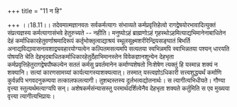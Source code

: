 +++
title = "11 न हि"

+++
।।18.11।। तदेवमात्मज्ञानवतः सर्वकर्मत्यागः संभाव्यते कर्मप्रवृत्तिहेत्वो
रागद्वेषयोरभावादित्युक्तं संप्रत्यज्ञस्य कर्मत्यागासंभवे हेतुरुच्यते --
नहीति। मनुष्योऽहं ब्राह्मणोऽहं गृहस्थोऽहमित्याद्यभिमानेनाबाधितेन देहं
कर्माधिकारहेतुवर्णाश्रमादिरूपं कर्तृभोक्तृत्वाद्याश्रयं
स्थूलसूक्ष्मशरीरेन्द्रियसङ्घातं बिभर्ति
अनाद्यविद्यावासनावशाद्व्यवहारयोग्यत्वेन कल्पितमसत्यमपि सत्यतया
स्वभिन्नमपि स्वाभिन्नतया पश्यन् धारयति पोषयति चेति
देहभृदबाधितकर्माधिकारहेतुर्देहाभिमानस्तेन विवेकज्ञानशून्येन देहभृता
कर्मप्रवृत्तिहेतुरागद्वेषपौष्कल्येन सततं कर्मसु प्रवर्तमानेन
कर्माण्यशेषतो निःशेषेण त्यक्तुं हि यस्मान्न शक्यं न शक्यानि। सत्यां
कारणसामग्र्यां कार्यत्यागस्याशक्यत्वात्। तस्मात् यस्त्वज्ञोऽधिकारी
सत्त्वशुद्ध्यर्थं कर्माणि कुर्वन्नपि भगवदनुकम्पया तत्कालफलत्यागी।
तुशब्दस्तस्य दुर्लभत्वद्योतनार्थः। स त्यागीत्यभिधीयते। गौण्या वृत्त्या
स्तुत्यर्थमत्याग्यपि सन्। अशेषकर्मसंन्यासस्तु परमार्थदर्शित्वेनैव
देहभृता शक्यते कर्तुमिति स एव मुख्यया वृत्त्या त्यागीत्यभिप्रायः।
